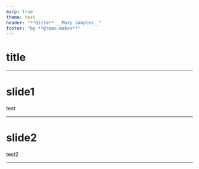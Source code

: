 ```yaml
---
marp: true
theme: test
header: "**Qiita** __Marp samples__"
footer: "by **@tomo-makes**"
---
```

<!--
_backgroundColor: black
_color: white
headindDivider: 1
-->

# title

---
<!--
_backgroundColor: orange
paginate: tru
-->
# slide1

test

---
<!--
_backgroundColor: white
-->
# slide2

test2

---
